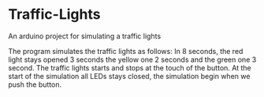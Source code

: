 # Traffic-Lights
An arduino project for simulating a traffic lights

The program simulates the traffic lights as follows:
In 8 seconds, the red light stays opened 3 seconds the yellow one 2 seconds and the green one 3 second. The traffic lights starts and stops at the touch of the button. At the start of the simulation all LEDs stays closed, the simulation begin when we push the button.
